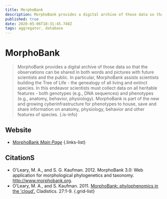 ```yaml
---
title: MorphoBank
description: MorphoBank provides a digital archive of those data so that the observations can be shared in both words and pictures with future scientists and the public.
published: true
date: 2020-05-06T18:31:45.748Z
tags: aggregator, database
---
```


# MorphoBank
> MorphoBank provides a digital archive of those data so that the observations can be shared in both words and pictures with future scientists and the public.
&NewLine;
In particular, MorphoBank assists scientists building the Tree of Life - the genealogy of all living and extinct species. In this endeavor scientists must collect data on all heritable features - both genotypes (e.g., DNA sequences) and phenotypes (e.g., anatomy, behavior, physiology). 
&NewLine;
MorphoBank is part of the new and growing cyberinfrastructure for phenotypes to house, save and share information on anatomy, physiology, behavior and other features of species.
{.is-info}

 

## Website

- [MorphoBank *Main Page*](https://morphobank.org/)
 {.links-list}

## CitationS

- O'Leary, M. A., and S. G. Kaufman. 2012. MorphoBank 3.0: Web application for morphological phylogenetics and taxonomy. http://www.morphobank.org.
- O'Leary, M. A., and S. Kaufman. 2011. [MorphoBank: phylophenomics in the 'cloud'.](https://onlinelibrary.wiley.com/doi/full/10.1111/j.1096-0031.2011.00355.x) Cladistics. 27:1-9.
{.grid-list}